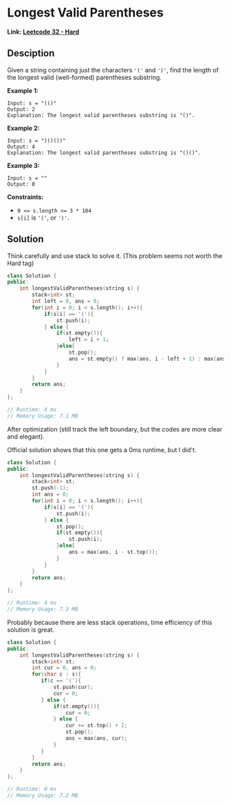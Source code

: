 # Longest Valid Parentheses

**Link: [Leetcode 32 - Hard](https://leetcode.com/problems/longest-valid-parentheses/)**



## Desciption

Given a string containing just the characters `'('` and `')'`, find the length of the longest valid (well-formed) parentheses substring.

**Example 1:**

```
Input: s = "(()"
Output: 2
Explanation: The longest valid parentheses substring is "()".
```

**Example 2:**

```
Input: s = ")()())"
Output: 4
Explanation: The longest valid parentheses substring is "()()".
```

**Example 3:**

```
Input: s = ""
Output: 0
```

**Constraints:**

- `0 <= s.length <= 3 * 104`
- `s[i]` is `'('`, or `')'`.



## Solution

Think carefully and use stack to solve it. (This problem seems not worth the Hard tag)

```c++
class Solution {
public:
    int longestValidParentheses(string s) {
        stack<int> st;
        int left = 0, ans = 0;
        for(int i = 0; i < s.length(); i++){
            if(s[i] == '('){
                st.push(i);
            } else {
                if(st.empty()){
                    left = i + 1;
                }else{
                    st.pop();
                    ans = st.empty() ? max(ans, i - left + 1) : max(ans, i - st.top());
                }
            }  
        }
        return ans;
    }
};

// Runtime: 4 ms
// Memory Usage: 7.1 MB
```

After optimization (still track the left boundary, but the codes are more clear and elegant).

Official solution shows that this one gets a 0ms runtime, but I did't.

```c++
class Solution {
public:
    int longestValidParentheses(string s) {
        stack<int> st;
        st.push(-1);
        int ans = 0;
        for(int i = 0; i < s.length(); i++){
            if(s[i] == '('){
                st.push(i);
            } else {
                st.pop();
                if(st.empty()){
                    st.push(i);
                }else{
                    ans = max(ans, i - st.top());
                }
            }  
        }
        return ans;
    }
};

// Runtime: 4 ms
// Memory Usage: 7.3 MB
```

Probably because there are less stack operations, time efficiency of this solution is great.

```c++
class Solution {
public:
    int longestValidParentheses(string s) {
        stack<int> st;
        int cur = 0, ans = 0;
        for(char c : s){
           if(c == '('){
               st.push(cur);
               cur = 0;
           } else {
               if(st.empty()){
                   cur = 0;
               } else {
                   cur += st.top() + 2;
                   st.pop();
                   ans = max(ans, cur);
               }
           }
        }
        return ans;
    }
};

// Runtime: 0 ms
// Memory Usage: 7.2 MB
```